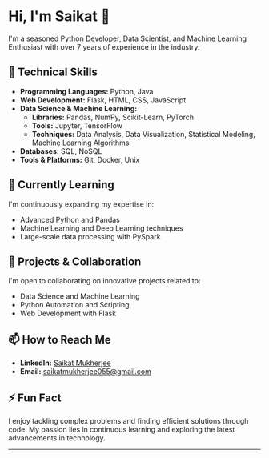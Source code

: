 # Hi, I'm Saikat 👋

I'm a seasoned Python Developer, Data Scientist, and Machine Learning Enthusiast with over 7 years of experience in the industry.

## 🔧 Technical Skills
- **Programming Languages:** Python, Java
- **Web Development:** Flask, HTML, CSS, JavaScript
- **Data Science & Machine Learning:** 
  - **Libraries:** Pandas, NumPy, Scikit-Learn, PyTorch
  - **Tools:** Jupyter, TensorFlow
  - **Techniques:** Data Analysis, Data Visualization, Statistical Modeling, Machine Learning Algorithms
- **Databases:** SQL, NoSQL
- **Tools & Platforms:** Git, Docker, Unix

## 🌱 Currently Learning
I'm continuously expanding my expertise in:
- Advanced Python and Pandas
- Machine Learning and Deep Learning techniques
- Large-scale data processing with PySpark

## 🚀 Projects & Collaboration
I'm open to collaborating on innovative projects related to:
- Data Science and Machine Learning
- Python Automation and Scripting
- Web Development with Flask

## 📫 How to Reach Me
- **LinkedIn:** [Saikat Mukherjee](https://www.linkedin.com/in/saikat-mukherjee-b42a83145)
- **Email:** saikatmukherjee055@gmail.com

## ⚡ Fun Fact
I enjoy tackling complex problems and finding efficient solutions through code. My passion lies in continuous learning and exploring the latest advancements in technology.

---
